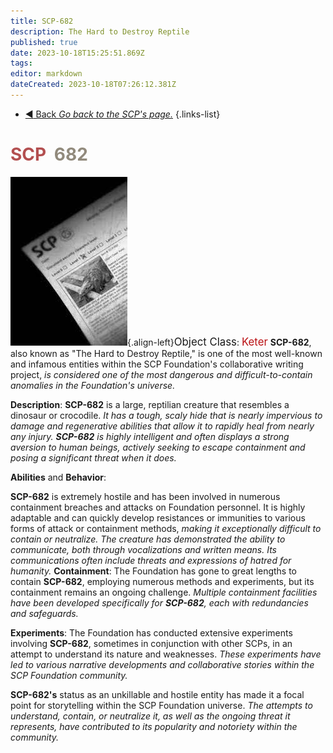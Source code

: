 ```yaml
---
title: SCP-682
description: The Hard to Destroy Reptile
published: true
date: 2023-10-18T15:25:51.869Z
tags: 
editor: markdown
dateCreated: 2023-10-18T07:26:12.381Z
---
```


- [:arrow_backward: Back *Go back to the SCP's page.*](/en/game/scps#scps)
{.links-list}
# <font color="#b34f50">SCP</font><font color="white">-</font><font color="#918a7c">682</font>
![682.jpg](/images/roles/682.jpg){.align-left}<big>Object Class</big>: <font color="#ba1013"><big>Keter</big></font>
**SCP-682**, also known as "The Hard to Destroy Reptile," is one of the most well-known and infamous entities within the SCP Foundation's collaborative writing project, *is considered one of the most dangerous and difficult-to-contain anomalies in the Foundation's universe.*

**Description**:
**SCP-682** is a large, reptilian creature that resembles a dinosaur or crocodile. *It has a tough, scaly hide that is nearly impervious to damage and regenerative abilities that allow it to rapidly heal from nearly any injury. **SCP-682** is highly intelligent and often displays a strong aversion to human beings, actively seeking to escape containment and posing a significant threat when it does.*

**Abilities** and **Behavior**:

**SCP-682** is extremely hostile and has been involved in numerous containment breaches and attacks on Foundation personnel.
It is highly adaptable and can quickly develop resistances or immunities to various forms of attack or containment methods, *making it exceptionally difficult to contain or neutralize.
The creature has demonstrated the ability to communicate, both through vocalizations and written means. Its communications often include threats and expressions of hatred for humanity.*
**Containment**:
The Foundation has gone to great lengths to contain **SCP-682**, employing numerous methods and experiments, but its containment remains an ongoing challenge. *Multiple containment facilities have been developed specifically for **SCP-682**, each with redundancies and safeguards.*

**Experiments**:
The Foundation has conducted extensive experiments involving **SCP-682**, sometimes in conjunction with other SCPs, in an attempt to understand its nature and weaknesses. *These experiments have led to various narrative developments and collaborative stories within the SCP Foundation community.*

**SCP-682's** status as an unkillable and hostile entity has made it a focal point for storytelling within the SCP Foundation universe. *The attempts to understand, contain, or neutralize it, as well as the ongoing threat it represents, have contributed to its popularity and notoriety within the community.*